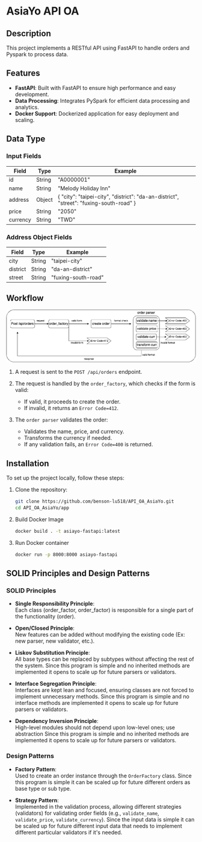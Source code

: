 # AsiaYo API OA

## Description
This project implements a RESTful API using FastAPI to handle orders and Pyspark to process data. 


## Features

- **FastAPI**: Built with FastAPI to ensure high performance and easy development.
- **Data Processing**: Integrates PySpark for efficient data processing and analytics.
- **Docker Support**: Dockerized application for easy deployment and scaling.

## Data Type

  ### Input Fields

| Field     | Type   | Example                |
|-----------|--------|------------------------|
| id        | String | "A0000001"             |
| name      | String | "Melody Holiday Inn"   |
| address   | Object | { "city": "taipei-city", "district": "da-an-district", "street": "fuxing-south-road" } |
| price     | String | "2050"                 |
| currency  | String | "TWD"                  |

### Address Object Fields

| Field     | Type   | Example                |
|-----------|--------|------------------------|
| city      | String | "taipei-city"          |
| district  | String | "da-an-district"       |
| street    | String | "fuxing-south-road"    |

## Workflow
![Flow Diagram](workflow.png)

1. A request is sent to the `POST /api/orders` endpoint.

2. The request is handled by the `order_factory`, which checks if the form is valid:
   - If valid, it proceeds to create the order.
   - If invalid, it returns an `Error Code=412`.
3. The `order parser` validates the order:
   - Validates the name, price, and currency.
   - Transforms the currency if needed.
   - If any validation fails, an `Error Code=400` is returned.


## Installation

To set up the project locally, follow these steps:

1. Clone the repository:
   ```bash
   git clone https://github.com/benson-lu518/API_OA_AsiaYo.git
   cd API_OA_AsiaYo/app 

2. Build Docker Image
   ```bash
   docker build . -t asiayo-fastapi:latest

3. Run Docker container
   ```bash
   docker run -p 8000:8000 asiayo-fastapi
   
## SOLID Principles and Design Patterns

### SOLID Principles

- **Single Responsibility Principle**:  
  Each class (order_factor, order_factor) is responsible for a single part of the functionality (order).

- **Open/Closed Principle**:  
  New features can be added without modifying the existing code (Ex: new parser, new validator, etc.).

- **Liskov Substitution Principle**:  
  All base types can be replaced by subtypes without affecting the rest of the system.
  Since this program is simple and no inherited methods are implemented it opens to scale up for future parsers or validators.

- **Interface Segregation Principle**:  
  Interfaces are kept lean and focused, ensuring classes are not forced to implement unnecessary methods.
  Since this program is simple and no interface methods are implemented it opens to scale up for future parsers or validators.

- **Dependency Inversion Principle**:  
  High-level modules should not depend upon low-level ones; use abstraction
  Since this program is simple and no inherited methods are implemented it opens to scale up for future parsers or validators.


### Design Patterns

- **Factory Pattern**:  
  Used to create an order instance through the `OrderFactory` class.
  Since this program is simple it can be scaled up for future different orders as base type or sub type.  

- **Strategy Pattern**:  
  Implemented in the validation process, allowing different strategies (validators) for validating order fields (e.g., `validate_name`, `validate_price`, `validate_currency`).
  Since the input data is simple it can be scaled up for future different input data that needs to implement different particular validators if it's needed.
